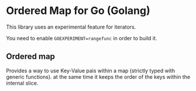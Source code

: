 # Ordered Map for Go (Golang)

This library uses an experimental feature for iterators.

You need to enable `GOEXPERIMENT=rangefunc` in order to build it.

## Ordered map
Provides a way to use Key-Value pais within a map (strictly typed with generic functions).
at the same time it keeps the order of the keys within the internal slice.
